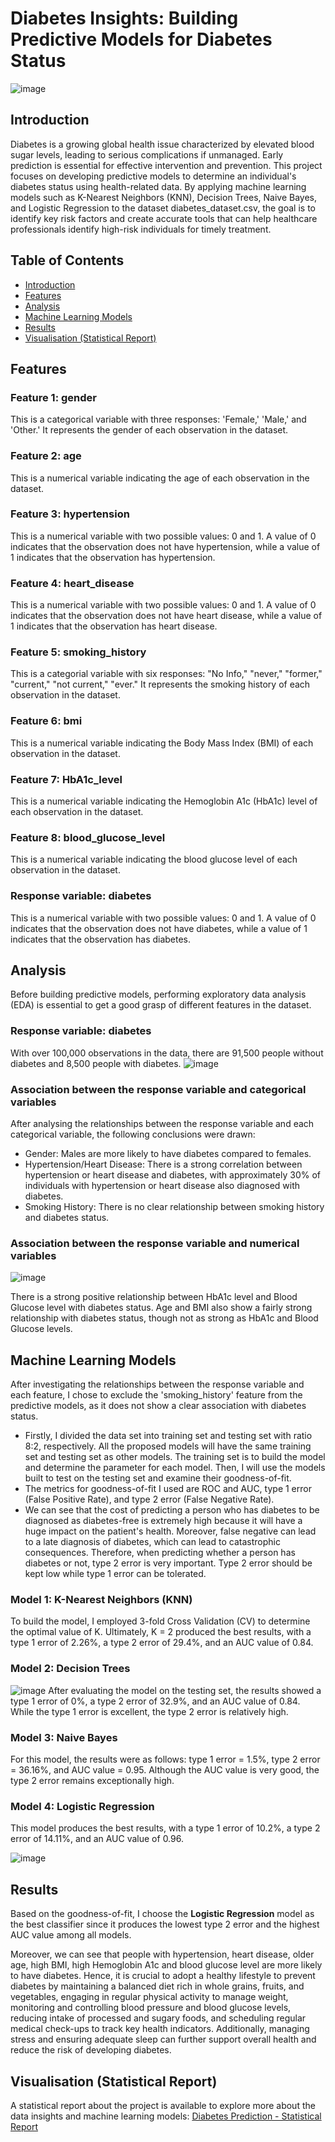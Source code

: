# Diabetes Insights: Building Predictive Models for Diabetes Status

![image](https://github.com/user-attachments/assets/5e774aa4-2c9f-4e89-9eb4-29bfaf91fa0c)


## Introduction
Diabetes is a growing global health issue characterized by elevated blood sugar levels, leading to serious complications if unmanaged. Early prediction is essential for effective intervention and prevention. This project focuses on developing predictive models to determine an individual's diabetes status using health-related data. By applying machine learning models such as K-Nearest Neighbors (KNN), Decision Trees, Naive Bayes, and Logistic Regression to the dataset diabetes_dataset.csv, the goal is to identify key risk factors and create accurate tools that can help healthcare professionals identify high-risk individuals for timely treatment.

## Table of Contents
- [Introduction](#introduction)
- [Features](#features)
- [Analysis](#analysis)
- [Machine Learning Models](#machine-learning-models)
- [Results](#results)
- [Visualisation (Statistical Report)](#visualisation-statistical-report)


## Features
### Feature 1: gender
This is a categorical variable with three responses: 'Female,' 'Male,' and 'Other.' It represents the gender of each observation in the dataset.

### Feature 2: age
This is a numerical variable indicating the age of each observation in the dataset.

### Feature 3: hypertension
This is a numerical variable with two possible values: 0 and 1. A value of 0 indicates that the observation does not have hypertension, while a value of 1 indicates that the observation has hypertension.

### Feature 4: heart_disease
This is a numerical variable with two possible values: 0 and 1. A value of 0 indicates that the observation does not have heart disease, while a value of 1 indicates that the observation has heart disease.

### Feature 5: smoking_history
This is a categorial variable with six responses: "No Info," "never," "former," "current," "not current," "ever." It represents the smoking history of each observation in the dataset.

### Feature 6: bmi
This is a numerical variable indicating the Body Mass Index (BMI) of each observation in the dataset.

### Feature 7: HbA1c_level
This is a numerical variable indicating the Hemoglobin A1c (HbA1c) level of each observation in the dataset.

### Feature 8: blood_glucose_level
This is a numerical variable indicating the blood glucose level of each observation in the dataset.

### Response variable: diabetes
This is a numerical variable with two possible values: 0 and 1. A value of 0 indicates that the observation does not have diabetes, while a value of 1 indicates that the observation has diabetes.


## Analysis
Before building predictive models, performing exploratory data analysis (EDA) is essential to get a good grasp of different features in the dataset.

### Response variable: diabetes
With over 100,000 observations in the data, there are 91,500 people without diabetes and 8,500 people with diabetes.
![image](https://github.com/user-attachments/assets/abc4353b-4db3-4781-a1c4-0206830e2f6f)

### Association between the response variable and categorical variables
After analysing the relationships between the response variable and each categorical variable, the following conclusions were drawn:
- Gender: Males are more likely to have diabetes compared to females.
- Hypertension/Heart Disease: There is a strong correlation between hypertension or heart disease and diabetes, with approximately 30% of individuals with hypertension or heart disease also diagnosed with diabetes.
- Smoking History: There is no clear relationship between smoking history and diabetes status.


### Association between the response variable and numerical variables
![image](https://github.com/user-attachments/assets/80426e43-a5f5-4d0d-a938-b1fefd204034)

There is a strong positive relationship between HbA1c level and Blood Glucose level with diabetes status. Age and BMI also show a fairly strong relationship with diabetes status, though not as strong as HbA1c and Blood Glucose levels.


## Machine Learning Models
After investigating the relationships between the response variable and each feature, I chose to exclude the 'smoking_history' feature from the predictive models, as it does not show a clear association with diabetes status.
- Firstly, I divided the data set into training set and testing set with ratio 8:2, respectively. All the proposed models will have the same training set and testing set as other models. The training set is to build the model and determine the parameter for each model. Then, I will use the models built to test on the testing set and examine their goodness-of-fit.
- The metrics for goodness-of-fit I used are ROC and AUC, type 1 error (False Positive Rate), and type 2 error (False Negative Rate). 
- We can see that the cost of predicting a person who has diabetes to be diagnosed as diabetes-free is extremely high because it will have a huge impact on the patient's health. Moreover, false negative can lead to a late diagnosis of diabetes, which can lead to catastrophic consequences. Therefore, when predicting whether a person has diabetes or not, type 2 error is very important. Type 2 error should be kept low while type 1 error can be tolerated.

### Model 1: K-Nearest Neighbors (KNN)
To build the model, I employed 3-fold Cross Validation (CV) to determine the optimal value of K. Ultimately, K = 2 produced the best results, with a type 1 error of 2.26%, a type 2 error of 29.4%, and an AUC value of 0.84.

### Model 2: Decision Trees
![image](https://github.com/user-attachments/assets/50e74f54-a1ae-4dac-a896-fa4948983922)
After evaluating the model on the testing set, the results showed a type 1 error of 0%, a type 2 error of 32.9%, and an AUC value of 0.84. While the type 1 error is excellent, the type 2 error is relatively high.

### Model 3: Naive Bayes
For this model, the results were as follows: type 1 error = 1.5%, type 2 error = 36.16%, and AUC value = 0.95. Although the AUC value is very good, the type 2 error remains exceptionally high.

### Model 4: Logistic Regression
This model produces the best results, with a type 1 error of 10.2%, a type 2 error of 14.11%, and an AUC value of 0.96.

![image](https://github.com/user-attachments/assets/b22d8ecc-a187-4abd-8b87-7f5d03c6ff2f)


## Results
Based on the goodness-of-fit, I choose the **Logistic Regression** model as the best classifier since it produces the lowest type 2 error and the highest AUC value among all models.

Moreover, we can see that people with hypertension, heart disease, older age, high BMI, high Hemoglobin A1c and blood glucose level are more likely to have diabetes. Hence, it is crucial to adopt a healthy lifestyle to prevent diabetes by maintaining a balanced diet rich in whole grains, fruits, and vegetables, engaging in regular physical activity to manage weight, monitoring and controlling blood pressure and blood glucose levels, reducing intake of processed and sugary foods, and scheduling regular medical check-ups to track key health indicators. Additionally, managing stress and ensuring adequate sleep can further support overall health and reduce the risk of developing diabetes.

## Visualisation (Statistical Report)
A statistical report about the project is available to explore more about the data insights and machine learning models: [Diabetes Prediction - Statistical Report](Diabetes%20Prediction%20-%20Statistical%20Report.pdf)

